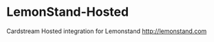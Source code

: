 LemonStand-Hosted
=================

Cardstream Hosted integration for Lemonstand http://lemonstand.com

